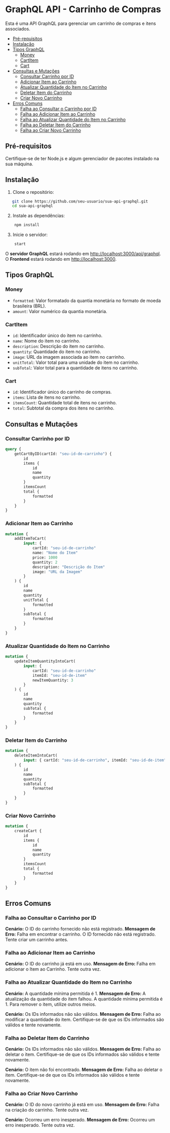 # GraphQL API - Carrinho de Compras

Esta é uma API GraphQL para gerenciar um carrinho de compras e itens associados.

-   [Pré-requisitos](##Pré-requisitos)
-   [Instalação](##Instalação)
-   [Tipos GraphQL](##Tipos-GraphQL)
    -   [Money](###Money)
    -   [CartItem](###CartItem)
    -   [Cart](###Cart)
-   [Consultas e Mutações](##Consultas-e-Mutações)
    -   [Consultar Carrinho por ID](###Consultar-Carrinho-por-ID)
    -   [Adicionar Item ao Carrinho](###Adicionar-Item-ao-Carrinho)
    -   [Atualizar Quantidade do Item no Carrinho](###Atualizar-Quantidade-do-Item-no-Carrinho)
    -   [Deletar Item do Carrinho](###Deletar-Item-do-Carrinho)
    -   [Criar Novo Carrinho](###Criar-Novo-Carrinho)
-   [Erros Comuns](##Erros-Comuns)
    -   [Falha ao Consultar o Carrinho por ID](###Falha-ao-Consultar-o-Carrinho-por-ID)
    -   [Falha ao Adicionar Item ao Carrinho](###Falha-ao-Adicionar-Item-ao-Carrinho)
    -   [Falha ao Atualizar Quantidade do Item no Carrinho](###Falha-ao-Atualizar-Quantidade-do-Item-no-Carrinho)
    -   [Falha ao Deletar Item do Carrinho](###Falha-ao-Deletar-Item-do-Carrinho)
    -   [Falha ao Criar Novo Carrinho](###Falha-ao-Criar-Novo-Carrinho)

## Pré-requisitos

Certifique-se de ter Node.js e algum gerenciador de pacotes instalado na sua máquina.

## Instalação

1. Clone o repositório:

```bash
   git clone https://github.com/seu-usuario/sua-api-graphql.git
   cd sua-api-graphql
```

2. Instale as dependências:

```bash
	npm install
```

3. Inicie o servidor:

```bash
	start
```

O <strong>servidor GraphQL</strong> estará rodando em [http://localhost:3000/api/graphql](http://localhost:3000/api/graphql).
O <strong>Frontend</strong> estará rodando em [http://localhost:3000](http://localhost:3000).

## Tipos GraphQL

### Money

-   `formatted`: Valor formatado da quantia monetária no formato de moeda brasileira (BRL).
-   `amount`: Valor numérico da quantia monetária.

### CartItem

-   `id`: Identificador único do item no carrinho.
-   `name`: Nome do item no carrinho.
-   `description`: Descrição do item no carrinho.
-   `quantity`: Quantidade do item no carrinho.
-   `image`: URL da imagem associada ao item no carrinho.
-   `unitTotal`: Valor total para uma unidade do item no carrinho.
-   `subTotal`: Valor total para a quantidade de itens no carrinho.

### Cart

-   `id`: Identificador único do carrinho de compras.
-   `items`: Lista de itens no carrinho.
-   `itemsCount`: Quantidade total de itens no carrinho.
-   `total`: Subtotal da compra dos itens no carrinho.

## Consultas e Mutações

### Consultar Carrinho por ID

```graphql
query {
	getCartByID(cartId: "seu-id-de-carrinho") {
		id
		items {
			id
			name
			quantity
		}
		itemsCount
		total {
			formatted
		}
	}
}
```

### Adicionar Item ao Carrinho

```graphql
mutation {
	addItemToCart(
		input: {
			cartId: "seu-id-de-carrinho"
			name: "Nome do Item"
			price: 1000
			quantity: 2
			description: "Descrição do Item"
			image: "URL da Imagem"
		}
	) {
		id
		name
		quantity
		unitTotal {
			formatted
		}
		subTotal {
			formatted
		}
	}
}
```

### Atualizar Quantidade do Item no Carrinho

```graphql
mutation {
	updateItemQuantityIntoCart(
		input: {
			cartId: "seu-id-de-carrinho"
			itemId: "seu-id-de-item"
			newItemQuantity: 3
		}
	) {
		id
		name
		quantity
		subTotal {
			formatted
		}
	}
}
```

### Deletar Item do Carrinho

```graphql
mutation {
	deleteItemIntoCart(
		input: { cartId: "seu-id-de-carrinho", itemId: "seu-id-de-item" }
	) {
		id
		name
		quantity
		subTotal {
			formatted
		}
	}
}
```

### Criar Novo Carrinho

```graphql
mutation {
	createCart {
		id
		items {
			id
			name
			quantity
		}
		itemsCount
		total {
			formatted
		}
	}
}
```

## Erros Comuns

### Falha ao Consultar o Carrinho por ID

**Cenário:** O ID do carrinho fornecido não está registrado.
**Mensagem de Erro:**
Falha em encontrar o carrinho. O ID fornecido não está registrado. Tente criar um carrinho antes.

### Falha ao Adicionar Item ao Carrinho

**Cenário:** O ID do carrinho já está em uso.
**Mensagem de Erro:**
Falha em adicionar o Item ao Carrinho. Tente outra vez.

### Falha ao Atualizar Quantidade do Item no Carrinho

**Cenário:** A quantidade mínima permitida é 1.
**Mensagem de Erro:** A atualização da quantidade do item falhou. A quantidade mínima permitida é 1. Para remover o item, utilize outros meios.

**Cenário:** Os IDs informados não são válidos.
**Mensagem de Erro:** Falha ao modificar a quantidade do item. Certifique-se de que os IDs informados são válidos e tente novamente.

### Falha ao Deletar Item do Carrinho

**Cenário:** Os IDs informados não são válidos.
**Mensagem de Erro:** Falha ao deletar o item. Certifique-se de que os IDs informados são válidos e tente novamente.

**Cenário:** O item não foi encontrado.
**Mensagem de Erro:** Falha ao deletar o item. Certifique-se de que os IDs informados são válidos e tente novamente.

### Falha ao Criar Novo Carrinho

**Cenário:** O ID do novo carrinho já está em uso.
**Mensagem de Erro:** Falha na criação do carrinho. Tente outra vez.

**Cenário:** Ocorreu um erro inesperado.
**Mensagem de Erro:** Ocorreu um erro inesperado. Tente outra vez.
